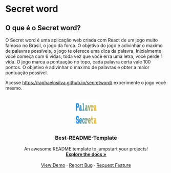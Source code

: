 # Secret word

## O que é o Secret word?

O Secret word é uma aplicação web criada com React de um jogo muito famoso no Brasil, o jogo da forca. O objetivo do jogo é adivinhar o maximo de palavras possíveis, o jogo te oferece uma dica da palavra, Inicialmente você começa com 6 vidas, toda vez que você erra uma letra, você perde 1 vida. O jogo marca a pontuação no topo, cada palavra certa vale 100 pontos. O objetivo é adivinhar o maximo de palavras e obter a maior pontuação possível.

Acesse https://raphaelnsilva.github.io/secretword/ experimente o jogo você mesmo.

<br />
<div align="center">
  <a href="#">
    <img src="public/logo.png" alt="Logo" width="80" height="80">
  </a>

  <h3 align="center">Best-README-Template</h3>

  <p align="center">
    An awesome README template to jumpstart your projects!
    <br />
    <a href="https://github.com/othneildrew/Best-README-Template"><strong>Explore the docs »</strong></a>
    <br />
    <br />
    <a href="https://github.com/othneildrew/Best-README-Template">View Demo</a>
    ·
    <a href="https://github.com/othneildrew/Best-README-Template/issues">Report Bug</a>
    ·
    <a href="https://github.com/othneildrew/Best-README-Template/issues">Request Feature</a>
  </p>
</div>
